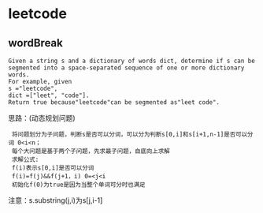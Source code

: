 # leetcode
## wordBreak 
    Given a string s and a dictionary of words dict, determine if s can be segmented into a space-separated sequence of one or more dictionary words.
    For example, given
    s ="leetcode",
    dict =["leet", "code"].
    Return true because"leetcode"can be segmented as"leet code".

思路：(动态规划问题)
     
     将问题划分为子问题，判断s是否可以分词，可以分为判断s[0,i]和s[i+1,n-1]是否可以分词 0<i<n；
     每个大问题是基于两个子问题，先求最子问题，自底向上求解
     求解公式:
     f(i)表示s[0,i]是否可以分词
     f(i)=f(j)&&f(j+1，i) 0=<j<i
     初始化f(0)为true是因为当整个单词可分时也满足

注意：s.substring(j,i)为s[j,i-1]

```java


```
